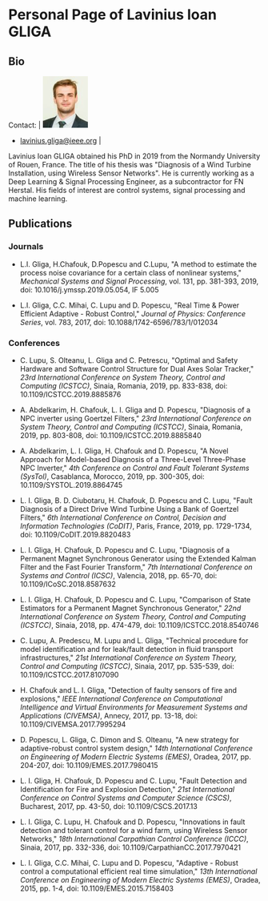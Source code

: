 # Personal Page of Lavinius Ioan GLIGA

## Bio

Contact: | ![Lavinius Ioan Gliga Photo](/myPhoto.jpg)
* lavinius.gliga@ieee.org  |



Lavinius Ioan GLIGA obtained his PhD in 2019 from the Normandy University of Rouen, France. The title of his thesis was "Diagnosis of a Wind Turbine Installation, using Wireless Sensor Networks". He is currently working as a Deep Learning & Signal Processing Engineer, as a subcontractor for FN Herstal. His fields of interest are control systems, signal processing and machine learning.

## Publications

### Journals

* L.I. Gliga, H.Chafouk, D.Popescu and C.Lupu, "A method to estimate the process noise covariance for a certain class of nonlinear systems," _Mechanical Systems and Signal Processing_, vol. 131, pp. 381-393, 2019, doi: 10.1016/j.ymssp.2019.05.054, IF 5.005

*  L.I. Gliga, C.C. Mihai, C. Lupu and D. Popescu, "Real Time & Power Efficient Adaptive - Robust Control," _Journal of Physics: Conference Series_, vol. 783, 2017, doi: 10.1088/1742-6596/783/1/012034

### Conferences

* C. Lupu, S. Olteanu, L. Gliga and C. Petrescu, "Optimal and Safety Hardware and Software Control Structure for Dual Axes Solar Tracker," _23rd International Conference on System Theory, Control and Computing (ICSTCC)_, Sinaia, Romania, 2019, pp. 833-838, doi: 10.1109/ICSTCC.2019.8885876

* A. Abdelkarim, H. Chafouk, L. I. Gliga and D. Popescu, "Diagnosis of a NPC inverter using Goertzel Filters," _23rd International Conference on System Theory, Control and Computing (ICSTCC)_, Sinaia, Romania, 2019, pp. 803-808, doi: 10.1109/ICSTCC.2019.8885840

* A. Abdelkarim, L. I. Gliga, H. Chafouk and D. Popescu, "A Novel Approach for Model-based Diagnosis of a Three-Level Three-Phase NPC Inverter," _4th Conference on Control and Fault Tolerant Systems (SysTol)_, Casablanca, Morocco, 2019, pp. 300-305, doi: 10.1109/SYSTOL.2019.8864745

* L. I. Gliga, B. D. Ciubotaru, H. Chafouk, D. Popescu and C. Lupu, "Fault Diagnosis of a Direct Drive Wind Turbine Using a Bank of Goertzel Filters," _6th International Conference on Control, Decision and Information Technologies (CoDIT)_, Paris, France, 2019, pp. 1729-1734, doi: 10.1109/CoDIT.2019.8820483

* L. I. Gliga, H. Chafouk, D. Popescu and C. Lupu, "Diagnosis of a Permanent Magnet Synchronous Generator using the Extended Kalman Filter and the Fast Fourier Transform," _7th International Conference on Systems and Control (ICSC)_, Valencia, 2018, pp. 65-70, doi: 10.1109/ICoSC.2018.8587632

* L. I. Gliga, H. Chafouk, D. Popescu and C. Lupu, "Comparison of State Estimators for a Permanent Magnet Synchronous Generator," _22nd International Conference on System Theory, Control and Computing (ICSTCC)_, Sinaia, 2018, pp. 474-479, doi: 10.1109/ICSTCC.2018.8540746

* C. Lupu, A. Predescu, M. Lupu and L. Gliga, "Technical procedure for model identification and for leak/fault detection in fluid transport infrastructures," _21st International Conference on System Theory, Control and Computing (ICSTCC)_, Sinaia, 2017, pp. 535-539, doi: 10.1109/ICSTCC.2017.8107090

* H. Chafouk and L. I. Gliga, "Detection of faulty sensors of fire and explosions," _IEEE International Conference on Computational Intelligence and Virtual Environments for Measurement Systems and Applications (CIVEMSA)_, Annecy, 2017, pp. 13-18, doi: 10.1109/CIVEMSA.2017.7995294

* D. Popescu, L. Gliga, C. Dimon and S. Olteanu, "A new strategy for adaptive-robust control system design," _14th International Conference on Engineering of Modern Electric Systems (EMES)_, Oradea, 2017, pp. 204-207, doi: 10.1109/EMES.2017.7980415

* L. I. Gliga, H. Chafouk, D. Popescu and C. Lupu, "Fault Detection and Identification for Fire and Explosion Detection," _21st International Conference on Control Systems and Computer Science (CSCS)_, Bucharest, 2017, pp. 43-50, doi: 10.1109/CSCS.2017.13

* L. I. Gliga, C. Lupu, H. Chafouk and D. Popescu, "Innovations in fault detection and tolerant control for a wind farm, using Wireless Sensor Networks," _18th International Carpathian Control Conference (ICCC)_, Sinaia, 2017, pp. 332-336, doi: 10.1109/CarpathianCC.2017.7970421

* L. I. Gliga, C.C. Mihai, C. Lupu and D. Popescu, "Adaptive - Robust control a computational efficient real time simulation," _13th International Conference on Engineering of Modern Electric Systems (EMES)_, Oradea, 2015, pp. 1-4, doi: 10.1109/EMES.2015.7158403
